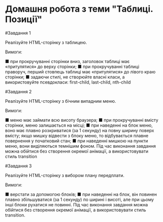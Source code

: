 # Домашня робота з теми "Таблиці. Позиції"

#Завдання 1

Реалізуйте HTML-сторінку з таблицею.

Вимоги:

■ при прокручуванні сторінки вниз, заголовок таблиці має 
«притулятися» до верху сторінки;
■ при прокручуванні таблиці праворуч, перший стовпець таблиці має «притулятися» до лівого краю сторінки;
■ задаючи стилі, не створюйте власні класи, а використовуйте псевдокласи: first-child, last-child, nth-child

#Завдання 2

Реалізуйте HTML-сторінку з бічним випадним меню. 

Вимоги:

■ меню має займати всю висоту браузера;
■ при прокручуванні вмісту сторінки, меню залишається на 
місці;
■ при наведенні на блок меню, воно має плавно розкриватися (за 1 секунду) на повну ширину поверх вмісту; якщо мишку відвести з блоку меню, то відбувається плавне повернення у початковий стан;
■ при наведенні мишкою на пункти меню, вони виділяються темнішим фоном.
Під час виконання завдання можна обійтися без створення
окремої анімації, а використовувати стиль transition

#Завдання 3

Реалізуйте HTML-сторінку з вибором плану передплати.

Вимоги:

■ верстати за допомогою блоків;
■ при наведенні на блок, він повинен плавно збільшуватися 
(за 1 секунду) по ширині і висоті, але при цьому інші блоки рухатися не повинні. 
Під час виконання завдання можна обійтися без створення 
окремої анімації, а використовувати стиль transition.
